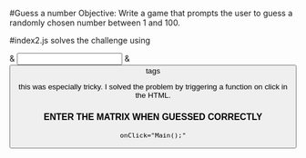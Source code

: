 #Guess a number
Objective: Write a game that prompts the user to guess a randomly chosen number between 1 and 100.

#index2.js solves the challenge using <form> & <input> & <button> tags

this was especially tricky. I solved the problem by triggering a function on click in the HTML.


### ENTER THE MATRIX WHEN GUESSED CORRECTLY


```onClick="Main();"```


